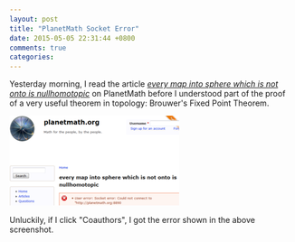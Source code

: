 ```yaml
---
layout: post
title: "PlanetMath Socket Error"
date: 2015-05-05 22:31:44 +0800
comments: true
categories: 
---
```


Yesterday morning, I read the article
[*every map into sphere which is not onto is nullhomotopic*][src] on
PlanetMath before I understood part of the proof of a very useful
theorem in topology: Brouwer's Fixed Point Theorem.

<picture class="fancybox"
  title='An error triggered by clicking "Commnents"'>
  <source srcset="/images/posts/PlanetMath/socket_err.png"
    media="(min-width: 755px)"></source>
  <img alt="socket error"
    src="/images/posts/PlanetMath/socket_err300.png" />
</picture>

Unluckily, if I click "Coauthors", I got the error shown in the above
screenshot.

[src]: http://planetmath.org/everymapintospherewhichisnotontoisnullhomotopic
